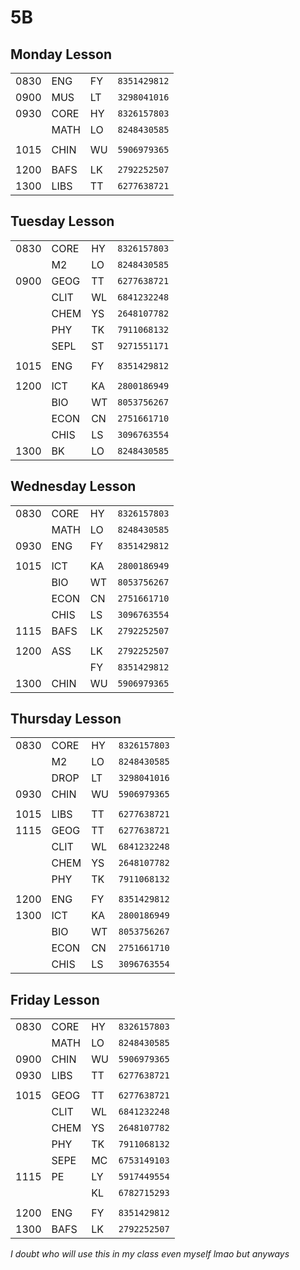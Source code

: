 # **5B**

## Monday Lesson

|      |      |     |              |
| ---- | ---- | --- | ------------ |
| 0830 | ENG  | FY  | `8351429812` |
| 0900 | MUS  | LT  | `3298041016` |
| 0930 | CORE | HY  | `8326157803` |
|      | MATH | LO  | `8248430585` |
|      |      |     |              |
| 1015 | CHIN | WU  | `5906979365` |
|      |      |     |              |
| 1200 | BAFS | LK  | `2792252507` |
| 1300 | LIBS | TT  | `6277638721` |

## Tuesday Lesson

|      |      |     |              |
| ---- | ---- | --- | ------------ |
| 0830 | CORE | HY  | `8326157803` |
|      | M2   | LO  | `8248430585` |
| 0900 | GEOG | TT  | `6277638721` |
|      | CLIT | WL  | `6841232248` |
|      | CHEM | YS  | `2648107782` |
|      | PHY  | TK  | `7911068132` |
|      | SEPL | ST  | `9271551171` |
|      |      |     |              |
| 1015 | ENG  | FY  | `8351429812` |
|      |      |     |              |
| 1200 | ICT  | KA  | `2800186949` |
|      | BIO  | WT  | `8053756267` |
|      | ECON | CN  | `2751661710` |
|      | CHIS | LS  | `3096763554` |
| 1300 | BK   | LO  | `8248430585` |

## Wednesday Lesson

|      |      |     |              |
| ---- | ---- | --- | ------------ |
| 0830 | CORE | HY  | `8326157803` |
|      | MATH | LO  | `8248430585` |
| 0930 | ENG  | FY  | `8351429812` |
|      |      |     |              |
| 1015 | ICT  | KA  | `2800186949` |
|      | BIO  | WT  | `8053756267` |
|      | ECON | CN  | `2751661710` |
|      | CHIS | LS  | `3096763554` |
| 1115 | BAFS | LK  | `2792252507` |
|      |      |     |              |
| 1200 | ASS  | LK  | `2792252507` |
|      |      | FY  | `8351429812` |
| 1300 | CHIN | WU  | `5906979365` |

## Thursday Lesson

|      |      |     |              |
| ---- | ---- | --- | ------------ |
| 0830 | CORE | HY  | `8326157803` |
|      | M2   | LO  | `8248430585` |
|      | DROP | LT  | `3298041016` |
| 0930 | CHIN | WU  | `5906979365` |
|      |      |     |              |
| 1015 | LIBS | TT  | `6277638721` |
| 1115 | GEOG | TT  | `6277638721` |
|      | CLIT | WL  | `6841232248` |
|      | CHEM | YS  | `2648107782` |
|      | PHY  | TK  | `7911068132` |
|      |      |     |              |
| 1200 | ENG  | FY  | `8351429812` |
| 1300 | ICT  | KA  | `2800186949` |
|      | BIO  | WT  | `8053756267` |
|      | ECON | CN  | `2751661710` |
|      | CHIS | LS  | `3096763554` |

## Friday Lesson

|      |      |     |              |
| ---- | ---- | --- | ------------ |
| 0830 | CORE | HY  | `8326157803` |
|      | MATH | LO  | `8248430585` |
| 0900 | CHIN | WU  | `5906979365` |
| 0930 | LIBS | TT  | `6277638721` |
|      |      |     |              |
| 1015 | GEOG | TT  | `6277638721` |
|      | CLIT | WL  | `6841232248` |
|      | CHEM | YS  | `2648107782` |
|      | PHY  | TK  | `7911068132` |
|      | SEPE | MC  | `6753149103` |
| 1115 | PE   | LY  | `5917449554` |
|      |      | KL  | `6782715293` |
|      |      |     |              |
| 1200 | ENG  | FY  | `8351429812` |
| 1300 | BAFS | LK  | `2792252507` |

_I doubt who will use this in my class even myself lmao but anyways_
